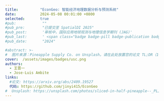 ```yaml
---
title:          "EconGeo: 智能经济地理数据分析与预测系统"
date:           2024-05-08 00:01:00 +0800
selected:       true
#pub:            ""
#pub_pre:        "已提交至 SpatialDI 2025"
#pub_post:       '审核中，国际应用地球观测与地理信息学期刊 (JAG)'
#pub_last:       ' <span class="badge badge-pill badge-publication badge-success">重点推荐</span>'
#pub_date:       "2024"

#abstract: >-
#  图片来源：Pineapple Supply Co. on Unsplash。请在此处放置您的论文 TL;DR（1~2 句话的摘要）。不建议放置完整摘要，因为通常过长无法适应格式。支持 $\LaTeX$ 语法，例如 $a=b+c$。
cover:  /assets/images/badges/usc.png
authors:
  - 王晋一
  - Jose-Luis Ambite
links:
  #论文: https://arxiv.org/abs/2409.19527
  代码: https://github.com/jinyi415/EconGeo
#  Unsplash: https://unsplash.com/photos/sliced-in-half-pineapple--_PLJZmHZzk
---
```

